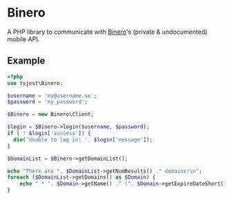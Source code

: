 Binero
======

A PHP library to communicate with [Binero](https://www.binero.se)'s (private & undocumented) mobile API.

Example
-------

```php
<?php
use tsjost\Binero;

$username = 'my@username.se';
$password = 'my_password';

$Binero = new Binero\Client;

$login = $Binero->login($username, $password);
if ( ! $login['success']) {
  die('Unable to log in: '. $login['message']);
}

$DomainList = $Binero->getDomainList();

echo "There are ". $DomainList->getNumResults() ." domains!\n";
foreach ($DomainList->getDomains() as $Domain) {
	echo " * ". $Domain->getName() ." (". $Domain->getExpireDateShort() .")\n";
}
```

